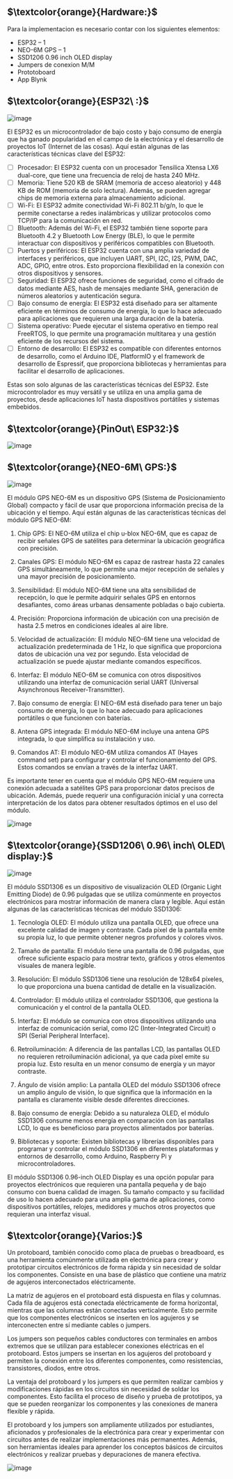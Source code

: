## $\textcolor{orange}{Hardware:}$

Para la implementacion es necesario contar con los siguientes elementos:

- ESP32 – 1
- NEO-6M GPS  – 1
- SSD1206 0.96 inch OLED display
- Jumpers de conexion M/M 
- Prototoboard
- App Blynk

## $\textcolor{orange}{ESP32\ :}$

![image](https://github.com/ISPC-TST-ARQUITECTURA-Y-CONECTIVIDAD/tareafinal-grupo-7/assets/46485082/1d508469-7037-4e32-be27-a9b08d579210)

El ESP32 es un microcontrolador de bajo costo y bajo consumo de energía que ha ganado popularidad en el campo de la electrónica y el desarrollo de proyectos IoT (Internet de las cosas). Aquí están algunas de las características técnicas clave del ESP32:

- [ ] Procesador:
      El ESP32 cuenta con un procesador Tensilica Xtensa LX6 dual-core, que tiene una frecuencia de reloj de hasta 240 MHz.
- [ ] Memoria:
       Tiene 520 KB de SRAM (memoria de acceso aleatorio) y 448 KB de ROM (memoria de solo lectura). Además, se pueden agregar chips de memoria externa para almacenamiento adicional.
- [ ] Wi-Fi:
      El ESP32 admite conectividad Wi-Fi 802.11 b/g/n, lo que le permite conectarse a redes inalámbricas y utilizar protocolos como TCP/IP para la comunicación en red.
- [ ] Bluetooth:
      Además del Wi-Fi, el ESP32 también tiene soporte para Bluetooth 4.2 y Bluetooth Low Energy (BLE), lo que le permite interactuar con dispositivos y periféricos compatibles con Bluetooth.
- [ ] Puertos y periféricos:
      El ESP32 cuenta con una amplia variedad de interfaces y periféricos, que incluyen UART, SPI, I2C, I2S, PWM, DAC, ADC, GPIO, entre otros. Esto proporciona flexibilidad en la conexión con otros dispositivos y sensores.
- [ ] Seguridad:
      El ESP32 ofrece funciones de seguridad, como el cifrado de datos mediante AES, hash de mensajes mediante SHA, generación de números aleatorios y autenticación segura.
- [ ] Bajo consumo de energía:
      El ESP32 está diseñado para ser altamente eficiente en términos de consumo de energía, lo que lo hace adecuado para aplicaciones que requieren una larga duración de la batería.
- [ ] Sistema operativo:
      Puede ejecutar el sistema operativo en tiempo real FreeRTOS, lo que permite una programación multitarea y una gestión eficiente de los recursos del sistema.
- [ ] Entorno de desarrollo:
      El ESP32 es compatible con diferentes entornos de desarrollo, como el Arduino IDE, PlatformIO y el framework de desarrollo de Espressif, que proporciona bibliotecas y herramientas para facilitar el desarrollo de aplicaciones.

Estas son solo algunas de las características técnicas del ESP32. Este microcontrolador es muy versátil y se utiliza en una amplia gama de proyectos, desde aplicaciones IoT hasta dispositivos portátiles y sistemas embebidos.



## $\textcolor{orange}{PinOut\ ESP32:}$

![image](https://github.com/ISPC-TST-ARQUITECTURA-Y-CONECTIVIDAD/tareafinal-grupo-7/assets/46485082/493b507b-d568-4ca0-bac7-ba7af67bad54)


## $\textcolor{orange}{NEO-6M\ GPS:}$

![image](https://github.com/ISPC-TST-ARQUITECTURA-Y-CONECTIVIDAD/tareafinal-grupo-7/assets/46485082/b9ec99f9-bdda-4cc6-bcb6-82e269ac4372)

El módulo GPS NEO-6M es un dispositivo GPS (Sistema de Posicionamiento Global) compacto y fácil de usar que proporciona información precisa de la ubicación y el tiempo. Aquí están algunas de las características técnicas del módulo GPS NEO-6M:

1. Chip GPS: El NEO-6M utiliza el chip u-blox NEO-6M, que es capaz de recibir señales GPS de satélites para determinar la ubicación geográfica con precisión.

2. Canales GPS: El módulo NEO-6M es capaz de rastrear hasta 22 canales GPS simultáneamente, lo que permite una mejor recepción de señales y una mayor precisión de posicionamiento.

3. Sensibilidad: El módulo NEO-6M tiene una alta sensibilidad de recepción, lo que le permite adquirir señales GPS en entornos desafiantes, como áreas urbanas densamente pobladas o bajo cubierta.

4. Precisión: Proporciona información de ubicación con una precisión de hasta 2.5 metros en condiciones ideales al aire libre.

5. Velocidad de actualización: El módulo NEO-6M tiene una velocidad de actualización predeterminada de 1 Hz, lo que significa que proporciona datos de ubicación una vez por segundo. Esta velocidad de actualización se puede ajustar mediante comandos específicos.

6. Interfaz: El módulo NEO-6M se comunica con otros dispositivos utilizando una interfaz de comunicación serial UART (Universal Asynchronous Receiver-Transmitter).

7. Bajo consumo de energía: El NEO-6M está diseñado para tener un bajo consumo de energía, lo que lo hace adecuado para aplicaciones portátiles o que funcionen con baterías.

8. Antena GPS integrada: El módulo NEO-6M incluye una antena GPS integrada, lo que simplifica su instalación y uso.

9. Comandos AT: El módulo NEO-6M utiliza comandos AT (Hayes command set) para configurar y controlar el funcionamiento del GPS. Estos comandos se envían a través de la interfaz UART.

Es importante tener en cuenta que el módulo GPS NEO-6M requiere una conexión adecuada a satélites GPS para proporcionar datos precisos de ubicación. Además, puede requerir una configuración inicial y una correcta interpretación de los datos para obtener resultados óptimos en el uso del módulo.

![image](https://github.com/ISPC-TST-ARQUITECTURA-Y-CONECTIVIDAD/tareafinal-grupo-7/assets/46485082/df5e523f-6b7a-4a7d-82cc-0ba05e31c5f1)



## $\textcolor{orange}{SSD1206\ 0.96\ inch\ OLED\ display:}$


![image](https://github.com/ISPC-TST-ARQUITECTURA-Y-CONECTIVIDAD/tareafinal-grupo-7/assets/46485082/60ce3887-5f1e-4f44-be47-6e880ff925d4)

El módulo SSD1306 es un dispositivo de visualización OLED (Organic Light Emitting Diode) de 0.96 pulgadas que se utiliza comúnmente en proyectos electrónicos para mostrar información de manera clara y legible. Aquí están algunas de las características técnicas del módulo SSD1306:

1. Tecnología OLED: El módulo utiliza una pantalla OLED, que ofrece una excelente calidad de imagen y contraste. Cada píxel de la pantalla emite su propia luz, lo que permite obtener negros profundos y colores vivos.

2. Tamaño de pantalla: El módulo tiene una pantalla de 0.96 pulgadas, que ofrece suficiente espacio para mostrar texto, gráficos y otros elementos visuales de manera legible.

3. Resolución: El módulo SSD1306 tiene una resolución de 128x64 píxeles, lo que proporciona una buena cantidad de detalle en la visualización.

4. Controlador: El módulo utiliza el controlador SSD1306, que gestiona la comunicación y el control de la pantalla OLED.

5. Interfaz: El módulo se comunica con otros dispositivos utilizando una interfaz de comunicación serial, como I2C (Inter-Integrated Circuit) o SPI (Serial Peripheral Interface).

6. Retroiluminación: A diferencia de las pantallas LCD, las pantallas OLED no requieren retroiluminación adicional, ya que cada píxel emite su propia luz. Esto resulta en un menor consumo de energía y un mayor contraste.

7. Ángulo de visión amplio: La pantalla OLED del módulo SSD1306 ofrece un amplio ángulo de visión, lo que significa que la información en la pantalla es claramente visible desde diferentes direcciones.

8. Bajo consumo de energía: Debido a su naturaleza OLED, el módulo SSD1306 consume menos energía en comparación con las pantallas LCD, lo que es beneficioso para proyectos alimentados por baterías.

9. Bibliotecas y soporte: Existen bibliotecas y librerías disponibles para programar y controlar el módulo SSD1306 en diferentes plataformas y entornos de desarrollo, como Arduino, Raspberry Pi y microcontroladores.

El módulo SSD1306 0.96-inch OLED Display es una opción popular para proyectos electrónicos que requieren una pantalla pequeña y de bajo consumo con buena calidad de imagen. Su tamaño compacto y su facilidad de uso lo hacen adecuado para una amplia gama de aplicaciones, como dispositivos portátiles, relojes, medidores y muchos otros proyectos que requieran una interfaz visual.


## $\textcolor{orange}{Varios:}$


Un protoboard, también conocido como placa de pruebas o breadboard, es una herramienta comúnmente utilizada en electrónica para crear y prototipar circuitos electrónicos de forma rápida y sin necesidad de soldar los componentes. Consiste en una base de plástico que contiene una matriz de agujeros interconectados eléctricamente.

La matriz de agujeros en el protoboard está dispuesta en filas y columnas. Cada fila de agujeros está conectada eléctricamente de forma horizontal, mientras que las columnas están conectadas verticalmente. Esto permite que los componentes electrónicos se inserten en los agujeros y se interconecten entre sí mediante cables o jumpers.

Los jumpers son pequeños cables conductores con terminales en ambos extremos que se utilizan para establecer conexiones eléctricas en el protoboard. Estos jumpers se insertan en los agujeros del protoboard y permiten la conexión entre los diferentes componentes, como resistencias, transistores, diodos, entre otros.

La ventaja del protoboard y los jumpers es que permiten realizar cambios y modificaciones rápidas en los circuitos sin necesidad de soldar los componentes. Esto facilita el proceso de diseño y prueba de prototipos, ya que se pueden reorganizar los componentes y las conexiones de manera flexible y rápida.

El protoboard y los jumpers son ampliamente utilizados por estudiantes, aficionados y profesionales de la electrónica para crear y experimentar con circuitos antes de realizar implementaciones más permanentes. Además, son herramientas ideales para aprender los conceptos básicos de circuitos electrónicos y realizar pruebas y depuraciones de manera efectiva.

![image](https://github.com/ISPC-TST-ARQUITECTURA-Y-CONECTIVIDAD/tarea7-grupo-7/assets/46485082/0955a03a-db81-4c7f-8938-6a222c2aed72)


